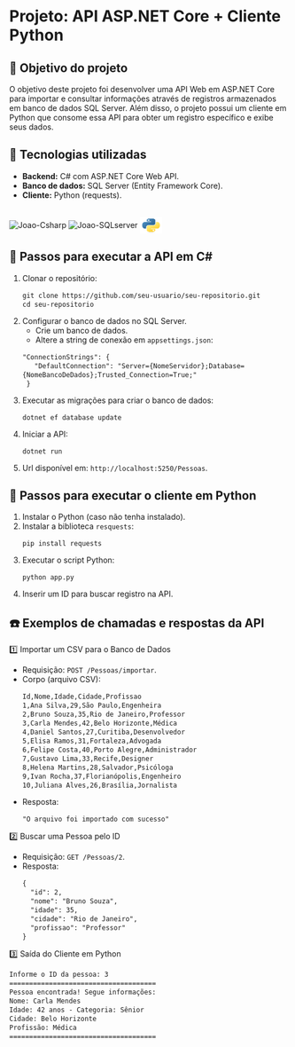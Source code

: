 # Projeto: API ASP.NET Core + Cliente Python

## :dart: Objetivo do projeto
O objetivo deste projeto foi desenvolver uma API Web em ASP.NET Core para importar e consultar informações através de registros armazenados em banco de dados SQL Server. Além disso, o projeto possui um cliente em Python que consome essa API para obter um registro específico e exibe seus dados.

## :hammer: Tecnologias utilizadas
- **Backend:** C# com ASP.NET Core Web API.
- **Banco de dados:** SQL Server (Entity Framework Core).
- **Cliente:** Python (requests).
<div style="display: inline-block"><br>
  <img align="center" alt="Joao-Csharp" height="30" width="40" src="https://cdn.jsdelivr.net/gh/devicons/devicon@latest/icons/csharp/csharp-original.svg" />
  <img align="center" alt="Joao-SQLserver" height="30" width="40" src="https://cdn.jsdelivr.net/gh/devicons/devicon@latest/icons/microsoftsqlserver/microsoftsqlserver-original.svg" />
  <img align="center" alt="Joao-Python" height="30" width="40" src="https://raw.githubusercontent.com/devicons/devicon/master/icons/python/python-original.svg" />
</div>


## :1234: Passos para executar a API em C# 
1. Clonar o repositório:
   ```
   git clone https://github.com/seu-usuario/seu-repositorio.git
   cd seu-repositorio
   ```
2. Configurar o banco de dados no SQL Server.
   - Crie um banco de dados.
   - Altere a string de conexão em `appsettings.json`:
   ```
   "ConnectionStrings": {
      "DefaultConnection": "Server={NomeServidor};Database={NomeBancoDeDados};Trusted_Connection=True;"
    }
   ```
3. Executar as migrações para criar o banco de dados:
   ```
   dotnet ef database update
   ```
4. Iniciar a API:
   ```
   dotnet run
   ```
 5. Url disponível em: `http://localhost:5250/Pessoas`.

## :1234: Passos para executar o cliente em Python
1. Instalar o Python (caso não tenha instalado).
2. Instalar a biblioteca `resquests`:
   ```
   pip install requests
   ```
3. Executar o script Python:
   ```
   python app.py
   ```
4. Inserir um ID para buscar registro na API.

## :phone: Exemplos de chamadas e respostas da API
:one: Importar um CSV para o Banco de Dados
- Requisição: `POST /Pessoas/importar`.
- Corpo (arquivo CSV):
  ```
  Id,Nome,Idade,Cidade,Profissao
  1,Ana Silva,29,São Paulo,Engenheira
  2,Bruno Souza,35,Rio de Janeiro,Professor
  3,Carla Mendes,42,Belo Horizonte,Médica
  4,Daniel Santos,27,Curitiba,Desenvolvedor
  5,Elisa Ramos,31,Fortaleza,Advogada
  6,Felipe Costa,40,Porto Alegre,Administrador
  7,Gustavo Lima,33,Recife,Designer
  8,Helena Martins,28,Salvador,Psicóloga
  9,Ivan Rocha,37,Florianópolis,Engenheiro
  10,Juliana Alves,26,Brasília,Jornalista
  ```
- Resposta:
  ```
  "O arquivo foi importado com sucesso"
  ```
:two: Buscar uma Pessoa pelo ID
- Requisição: `GET /Pessoas/2`.
- Resposta:
  ```
  {
    "id": 2,
    "nome": "Bruno Souza",
    "idade": 35,
    "cidade": "Rio de Janeiro",
    "profissao": "Professor"
  }
  ```
:three: Saída do Cliente em Python
```
Informe o ID da pessoa: 3
=====================================
Pessoa encontrada! Segue informações:
Nome: Carla Mendes
Idade: 42 anos - Categoria: Sênior
Cidade: Belo Horizonte
Profissão: Médica
=====================================
```
